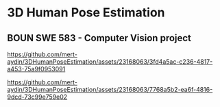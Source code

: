 # 3D Human Pose Estimation

## BOUN SWE 583 - Computer Vision project


https://github.com/mert-aydin/3DHumanPoseEstimation/assets/23168063/3fd4a5ac-c236-4817-a453-75a9f0953091

https://github.com/mert-aydin/3DHumanPoseEstimation/assets/23168063/7768a5b2-ea6f-4816-9dcd-73c99e759e02
